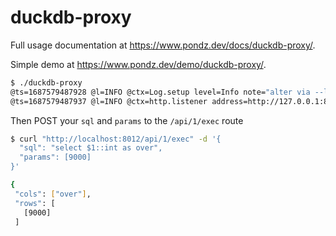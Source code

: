 # duckdb-proxy
Full usage documentation at <https://www.pondz.dev/docs/duckdb-proxy/>.

Simple demo at <https://www.pondz.dev/demo/duckdb-proxy/>.

```bash
$ ./duckdb-proxy
@ts=1687579487928 @l=INFO @ctx=Log.setup level=Info note="alter via --log_level=LEVEL flag"
@ts=1687579487937 @l=INFO @ctx=http.listener address=http://127.0.0.1:8012 db_path=db.duckdb
```

Then POST your `sql` and `params` to the `/api/1/exec` route

```bash
$ curl "http://localhost:8012/api/1/exec" -d '{
  "sql": "select $1::int as over", 
  "params": [9000]
}'

{
 "cols": ["over"],
 "rows": [
   [9000]
 ]
```
